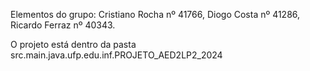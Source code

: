 Elementos do grupo: Cristiano Rocha nº 41766, Diogo Costa nº 41286, Ricardo Ferraz nº 40343.


O projeto está dentro da pasta src.main.java.ufp.edu.inf.PROJETO_AED2LP2_2024
